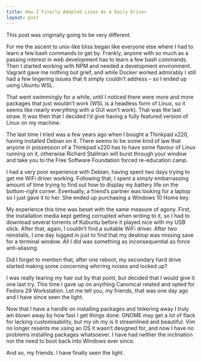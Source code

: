 ```yaml
---
title: How I Finally Adopted Linux As A Daily Driver 
layout: post 
---
```


This post was originally going to be very different.

For me the ascent to unix-like bliss began like everyone else where I had to learn a few bash commands to get by. Frankly, anyone with so much as a passing interest in web development has to learn a few bash commands. Then I started working with NPM and needed a development environment. Vagrant gave me nothing but grief, and while Docker worked admirably I still had a few lingering issues that it simply couldn’t address – so I ended up using Ubuntu WSL.

That went swimmingly for a while, until I noticed there were more and more packages that just wouldn’t work (WSL is a headless form of Linux, so it seems like nearly everything with a GUI won’t work). That was the last straw. It was then that I decided I’d give having a fully featured version of Linux on my machine.

The last time I tried was a few years ago when I bought a Thinkpad x220, having installed Debian on it. There seems to be some kind of law that anyone in possession of a Thinkpad x220 has to have some flavour of Linux running on it, otherwise Richard Stallman will burst through your window and take you to the Free Software Foundation forced re-education camp.

I had a very poor experience with Debian, having spent two days trying to get me WiFi driver working. Following that, I spent a simply embarrassing amount of time trying to find out how to display my battery life on the bottom-right corner. Eventually, a friend’s partner was looking for a laptop so I just gave it to her. She ended up purchasing a Windows 10 Home key. 

My experience this time was beset with the same measure of agony. First, the installation media kept getting corrupted when writing to it, so I had to download several torrents of Kubuntu before it played nice with my USB stick. After that, again, I couldn’t find a suitable WiFi driver. After two reinstalls, I one day logged in just to find that my desktop was missing save for a terminal window. All I did was something as inconsequential as force anti-aliasing. 

Did I forget to mention that, after one reboot, my secondary hard drive started making some concerning whirring noises and locked up?

I was really tearing my hair out by that point, but decided that I would give it one last try. This time I gave up on anything Canonical related and opted for Fedora 29 Workstation. Let me tell you, my friends, that was one day ago and I have since seen the light. 

Now that I have a handle on installing packages and tinkering away I truly am blown away by how fast I get things done. GNOME may get a lot of flack for lacking customisability, but my oh my is it streamlined and beautiful. Vim no longer resents me using an OS it wasn’t designed for, and now I have no problems installing packages whatsoever. I have had neither the inclination nor the need to boot back into Windows ever since.

And so, my friends. I have finally seen the light.
